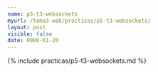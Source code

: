 ```yaml
---
name: p5-t3-websockets
myurl: /tema3-web/practicas/p5-t3-websockets/
layout: post
visible: false
date: 0000-01-20
---
```


{%  include practicas/p5-t3-websockets.md %}

